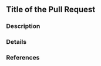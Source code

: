 <!-- Replace the placeholder title below with an appropriate title. -->
## Title of the Pull Request

### Description
<!-- Replace this placeholder text with a brief description. -->


### Details
<!-- - Item 1 -->
<!-- - Item 2 -->
<!-- - Item 3 -->
<!-- - Etc... -->


### References
<!-- Replace this placeholder text with link to issues, if applicable. -->
<!-- e.g. Close #1 -->


<br>
